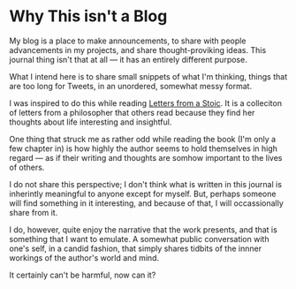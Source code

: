 Why This isn't a Blog
=====================

My blog is a place to make announcements, to share with people advancements
in my projects, and share thought-proviking ideas. This journal thing isn't
that at all — it has an entirely different purpose.

What I intend here is to share small snippets of what I'm thinking, things
that are too long for Tweets, in an unordered, somewhat messy format.

I was inspired to do this while reading [Letters from a Stoic](http://amzn.to/2pL9pgM).
It is a colleciton of letters from a philosopher that others read because they find
her thoughts about life interesting and insightful.

One thing that struck me as rather odd while reading the book (I'm only a few
chapter in) is how highly the author seems to hold themselves in high regard —
as if their writing and thoughts are somhow important to the lives of others.

I do not share this perspective; I don't think what is written in this journal
is inherintly meaningful to anyone except for myself. But, perhaps someone
will find something in it interesting, and because of that, I will occassionally
share from it.

I do, however, quite enjoy the narrative that the work presents, and that is
something that I want to emulate. A somewhat public conversation with one's self,
in a candid fashion, that simply shares tidbits of the innner workings of the
author's world and mind.

It certainly can't be harmful, now can it?
